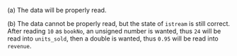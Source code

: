 (a) The data will be properly read.

(b) The data cannot be properly read, but the state of `istream` is still correct. After reading `10` as `bookNo`, an unsigned number is wanted, thus `24` will be read into `units_sold`, then a double is wanted, thus `0.95` will be read into `revenue`.

